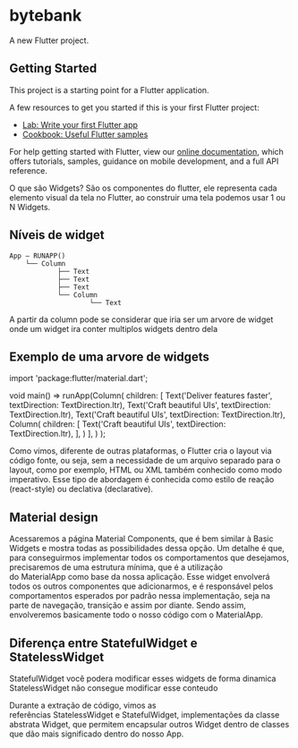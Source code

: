 # bytebank

A new Flutter project.

## Getting Started

This project is a starting point for a Flutter application.

A few resources to get you started if this is your first Flutter project:

- [Lab: Write your first Flutter app](https://flutter.dev/docs/get-started/codelab)
- [Cookbook: Useful Flutter samples](https://flutter.dev/docs/cookbook)

For help getting started with Flutter, view our
[online documentation](https://flutter.dev/docs), which offers tutorials,
samples, guidance on mobile development, and a full API reference.

O que são Widgets?
São os componentes do flutter, ele representa cada elemento visual da tela no Flutter, ao construir uma tela podemos usar 1 ou N Widgets.


## Níveis de widget
	App — RUNAPP()
		└── Column
			    ├── Text
			    ├── Text
			    ├── Text
			    └── Column
				        └── Text


A partir da column pode se considerar que iria ser um arvore de widget onde um widget ira conter multiplos widgets dentro dela


## Exemplo de uma arvore de widgets

import 'package:flutter/material.dart';

void main() => runApp(Column(
      children: <Widget>[
        Text('Deliver features faster', textDirection: TextDirection.ltr),
        Text('Craft beautiful UIs', textDirection: TextDirection.ltr),
        Text('Craft beautiful UIs', textDirection: TextDirection.ltr),
        Column(
          children: <Widget>[
            Text('Craft beautiful UIs', textDirection: TextDirection.ltr),
          ],
        )
      ],
    )
);


Como vimos, diferente de outras plataformas, o Flutter cria o layout via código fonte, ou seja, sem a necessidade de um arquivo separado para o layout, como por exemplo, HTML ou XML também conhecido como modo imperativo.
Esse tipo de abordagem é conhecida como estilo de reação (react-style) ou declativa (declarative).

## Material design 

Acessaremos a página Material Components, que é bem similar à Basic Widgets e mostra todas as possibilidades dessa opção. Um detalhe é que, para conseguirmos implementar todos os comportamentos que desejamos, precisaremos de uma estrutura mínima, que é a utilização do MaterialApp como base da nossa aplicação. Esse widget envolverá todos os outros componentes que adicionarmos, e é responsável pelos comportamentos esperados por padrão nessa implementação, seja na parte de navegação, transição e assim por diante. Sendo assim, envolveremos basicamente todo o nosso código com o MaterialApp.

## Diferença entre StatefulWidget e StatelessWidget
StatefulWidget você podera modificar esses widgets de forma dinamica 
StatelessWidget não consegue modificar esse conteudo

Durante a extração de código, vimos as referências StatelessWidget e StatefulWidget, implementações da classe abstrata Widget, que permitem encapsular outros Widget dentro de classes que dão mais significado dentro do nosso App.
